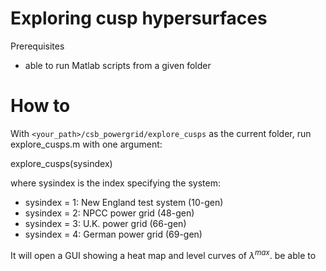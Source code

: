 # Exploring cusp hypersurfaces

Prerequisites
- able to run Matlab scripts from a given folder

# How to

With `<your_path>/csb_powergrid/explore_cusps` as the current folder, run explore_cusps.m with one argument:

  explore_cusps(sysindex)

where sysindex is the index specifying the system:

- sysindex = 1: New England test system (10-gen)
- sysindex = 2: NPCC power grid (48-gen)
- sysindex = 3: U.K. power grid (66-gen)
- sysindex = 4: German power grid (69-gen)

It will open a GUI showing a heat map and level curves of $\lambda^{max}$.  be able to 

